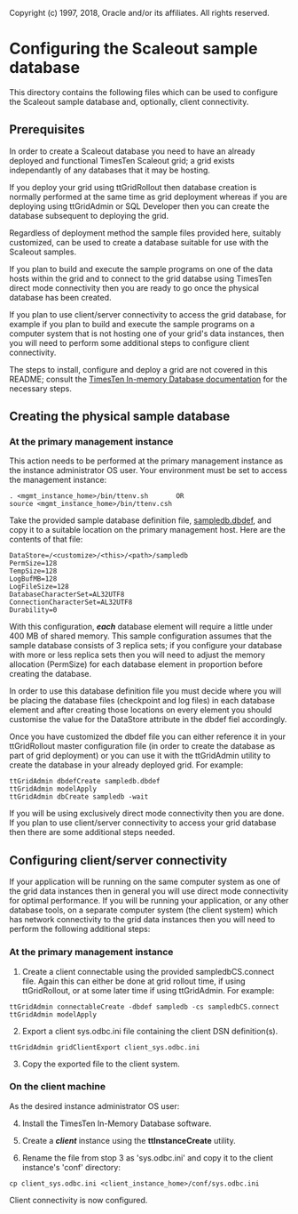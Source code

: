 Copyright (c) 1997, 2018, Oracle and/or its affiliates. All rights reserved.

# Configuring the Scaleout sample database

This directory contains the following files which can be used to configure the Scaleout sample database and, optionally, client connectivity.

## Prerequisites

In order to create a Scaleout database you need to have an already deployed and functional TimesTen Scaleout grid; a grid exists independantly of any databases that it may be hosting. 

If you deploy your grid using ttGridRollout then database creation is normally performed at the same time as grid deployment whereas if you are deploying using ttGridAdmin or SQL Developer then you can create the database subsequent to deploying the grid. 

Regardless of deployment method the sample files provided here, suitably customized, can be used to create a database suitable for use with the Scaleout samples.

If you plan to build and execute the sample programs on one of the data hosts within the grid and to connect to the grid databse using TimesTen direct mode connectivity then you are ready to go once the physical database has been created.

If you plan to use client/server connectivity to access the grid database, for example if you plan to build and execute the sample programs on a  computer system that is not hosting one of your grid's data instances, then you will need to perform some additional steps to configure client connectivity.

The steps to install, configure and deploy a grid are not covered in this README; consult the [TimesTen In-memory Database documentation](https://docs.oracle.com/database/timesten-18.1) for the necessary steps.

## Creating the physical sample database

### At the primary management instance

This action needs to be performed at the primary management instance as the instance administrator OS user. Your environment must be set to access the management instance:

```text
. <mgmt_instance_home>/bin/ttenv.sh       OR
source <mgmt_instance_home>/bin/ttenv.csh
```

Take the provided sample database definition file, [sampledb.dbdef](./sampledb.dbdef), and copy it to a suitable location on the primary management host. Here are the contents of that file:

```text
DataStore=/<customize>/<this>/<path>/sampledb
PermSize=128
TempSize=128
LogBufMB=128
LogFileSize=128
DatabaseCharacterSet=AL32UTF8
ConnectionCharacterSet=AL32UTF8
Durability=0
```

With this configuration, ___each___ database element will require a little under 400 MB of shared memory. This sample configuration assumes that the sample database consists of 3 replica sets; if you configure your database with more or less replica sets then you will need to adjust the memory allocation (PermSize) for each database element in proportion before creating the database.

In order to use this database definition file you must decide where you will be placing the database files (checkpoint and log files) in each database element and after creating those locations on every element you should customise the value for the DataStore attribute in the dbdef fiel accordingly.

Once you have customized the dbdef file you can either reference it in your ttGridRollout master configuration file (in order to create the database as part of grid deployment) or you can use it with the ttGridAdmin utility to create the database in your already deployed grid. For example:

```text
ttGridAdmin dbdefCreate sampledb.dbdef
ttGridAdmin modelApply
ttGridAdmin dbCreate sampledb -wait
```

If you will be using exclusively direct mode connectivity then you are done. If you plan to use client/server connectivity to access your grid database then there are some additional steps needed.

## Configuring client/server connectivity

If your application will be running on the same computer system as one of the grid data instances then in general you will use direct mode connectivity for optimal performance. If you will be running your application, or any other database tools, on a separate computer system (the client system) which has network connectivity to the grid data instances then you will need to perform the following additional steps:

### At the primary management instance

1. Create a client connectable using the provided sampledbCS.connect file. Again this can either be done at grid rollout time, if using ttGridRollout, or at some later time if using ttGridAdmin. For example:

```text
ttGridAdmin connectableCreate -dbdef sampledb -cs sampledbCS.connect
ttGridAdmin modelApply
```

2. Export a client sys.odbc.ini file containing the client DSN definition(s).

```text
ttGridAdmin gridClientExport client_sys.odbc.ini
```

3. Copy the exported file to the client system.

### On the client machine

As the desired instance administrator OS user:

4.  Install the TimesTen In-Memory Database software.

5.  Create a ___client___ instance using the **ttInstanceCreate** utility.

6.  Rename the file from stop 3 as 'sys.odbc.ini' and copy it to the client instance's 'conf' directory:

```text
cp client_sys.odbc.ini <client_instance_home>/conf/sys.odbc.ini 
```

Client connectivity is now configured.
